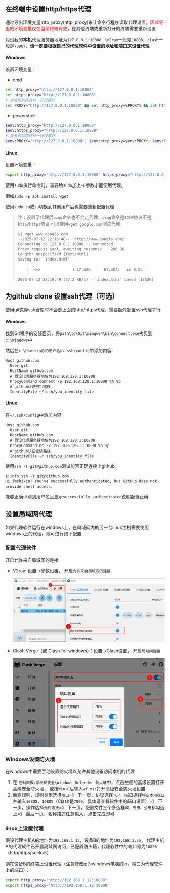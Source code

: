 
## 在终端中设置http/https代理

通过导出环境变量http_proxy(http_proxy)来让命令行程序读取代理设置，<span style="color:red;">因此导出的环境变量仅在当前终端有效</span>，在其他终端或重新打开的终端需要重新设置

假设我的**本机**代理服务器地址为`127.0.0.1:10808` （`v2ray`一般是`10808`，`clash`一般是`7890`），**请一定要根据自己的代理软件中设置的地址和端口来设置代理**
<!-- tabs:start -->
#### **Windows**
设置环境变量：
- cmd
```sh
set http_proxy="http://127.0.0.1:10808"
set https_proxy="http://127.0.0.1:10808"
# 或者可以像这样一行设置好
set PROXY="http://127.0.0.1:10808" && set http_proxy=%PROXY% && set https_proxy=%PROXY%
```
- powershell
```sh
$env:http_proxy="http://127.0.0.1:10808"
$env:https_proxy="http://127.0.0.1:10808"
# 或者可以像这样一行设置好
$env:PROXY="http://127.0.0.1:10808"; $env:http_proxy=$env:PROXY; $env:https_proxy=$env:PROXY
```

#### **Linux**
设置环境变量：
```sh
export http_proxy="http://127.0.0.1:10808" https_proxy="http://127.0.0.1:10808"
```

 使用`sudo`执行命令时，需要给`sudo`加上`-E`参数才能使用代理，

 例如`sudo -E apt install wget`

 使用`sudo su`或`su`切换到其他用户后也需要重新配置代理

<!-- tabs:end -->

<!-- > [!note] -->
> 注：设置了代理后`ping`命令也不会走代理，`ping`命令是`ICMP`协议不是`http/https`协议
> 可以使用`wget google.com`测试代理
> ```terminal
> $| wget www.google.com
> --2025-07-12 22:16:48--  http://www.google.com/
> Connecting to 127.0.0.1:10808... connected.
> Proxy request sent, awaiting response... 200 OK
> Length: unspecified [text/html]
> Saving to: `index.html'
>
>     [  <=>              ] 17,526      67.3K/s   in 0.3s
>
> 2025-07-12 22:16:49 (67.3 KB/s) - `index.html' saved [17526]
> ```

## 为github clone 设置ssh代理（可选）

使用git克隆ssh仓库时不会走上面的http/https代理，需要额外配置ssh代理才行
<!-- tabs:start -->

#### **Windows**

找到Git程序的安装目录，将`path\to\Git\mingw64\bin\connect.exe`拷贝到`c:\Windows`中

然后在`c:\Users\<你的用户名>\.ssh\config`中添加内容
```
Host github.com
  User git
  HostName github.com
  # 假设代理服务器地址为192.168.120.1:10808
  ProxyCommand connect -S 192.168.120.1:10808 %h %p
  # github认证密钥路径
  IdentityFile ~/.ssh/you_identity_file
```

#### **Linux**

在`~/.ssh/config`中添加内容
```
Host github.com
  User git
  HostName github.com
  # 假设代理服务器地址为192.168.120.1:10808
  ProxyCommand nc -x 192.168.120.1:10808 %h %p
  # github认证密钥路径
  IdentityFile ~/.ssh/you_identity_file
```
<!-- tabs:end -->

使用`ssh -T git@github.com`测试能否正确连接上github

```terminal
$|info|ssh -T git@github.com
Hi imshixin! You've successfully authenticated, but GitHub does not provide shell access.
```
能够正确识别到用户名且显示`successfully authenticated`说明配置正确

## 设置局域网代理

如果代理软件运行在windows上，在局域网内的另一台linux主机需要使用windows上的代理，则可进行如下配置

### 配置代理软件

开启允许来自局域网的连接

- V2ray: 设置->参数设置， 开启`允许来自局域网的连接`

    ![](imgs/docsify20250712134706694.png)
- Clash Verge（或 Clash for windows）：设置->Clash设置， 开启`局域网连接`

    ![](imgs/docsify20250712135017627.png)

### Windows设置防火墙

在windows中需要手动设置防火墙以允许其他设备访问本机的代理

1. 在 `控制面板\系统和安全\Windows Defender 防火墙`中，点击左侧的高级设置打开高级安全防火墙，
或按`Win+R`后输入`wf.msc`打开高级安全防火墙设置
2. 新建规则，规则类型选择`端口`=》
下一页，协议选择`TCP`，端口选择`特定本地端口`并输入`10808, 10809`（Clash是`7890`，具体请查看软件中的端口设置）=》
下一页，操作选择`允许连接`=》
下一页，配置文件三个多选框`域、专用、公用`都勾选上=》
最后一页，名称描述任意输入，点击完成即可

### linux上设置代理

假设代理主机A的地址为`192.168.1.12`，设备B的地址为`192.168.1.55`，
代理主机A的代理软件已开启局域网访问，已配置防火墙，代理软件中的端口号为`10808`（http/https/socks5）

则在设备B的终端上设置代理（注意修改ip为windows电脑的ip，端口为代理软件上的端口）：
```sh
export http_proxy="http://192.168.1.12:10808"
export https_proxy="http://192.168.1.12:10808"
```
